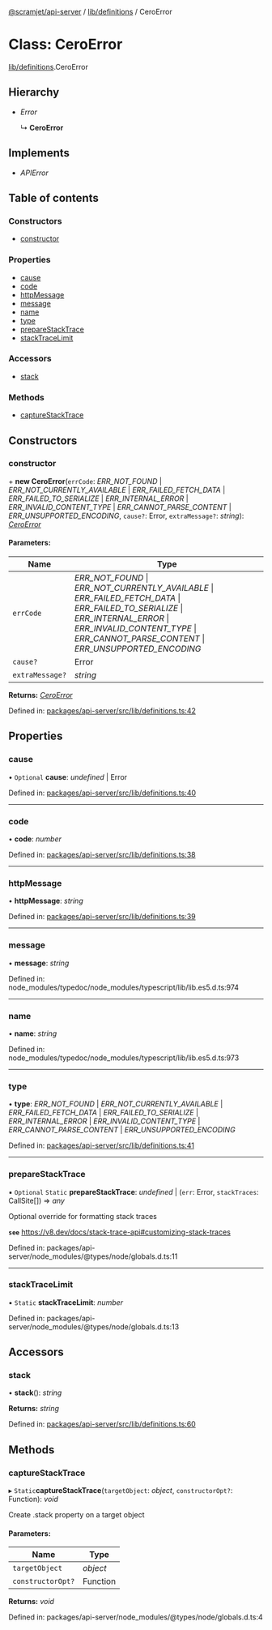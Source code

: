 [@scramjet/api-server](../README.md) / [lib/definitions](../modules/lib_definitions.md) / CeroError

# Class: CeroError

[lib/definitions](../modules/lib_definitions.md).CeroError

## Hierarchy

* *Error*

  ↳ **CeroError**

## Implements

* *APIError*

## Table of contents

### Constructors

- [constructor](lib_definitions.ceroerror.md#constructor)

### Properties

- [cause](lib_definitions.ceroerror.md#cause)
- [code](lib_definitions.ceroerror.md#code)
- [httpMessage](lib_definitions.ceroerror.md#httpmessage)
- [message](lib_definitions.ceroerror.md#message)
- [name](lib_definitions.ceroerror.md#name)
- [type](lib_definitions.ceroerror.md#type)
- [prepareStackTrace](lib_definitions.ceroerror.md#preparestacktrace)
- [stackTraceLimit](lib_definitions.ceroerror.md#stacktracelimit)

### Accessors

- [stack](lib_definitions.ceroerror.md#stack)

### Methods

- [captureStackTrace](lib_definitions.ceroerror.md#capturestacktrace)

## Constructors

### constructor

\+ **new CeroError**(`errCode`: *ERR_NOT_FOUND* \| *ERR_NOT_CURRENTLY_AVAILABLE* \| *ERR_FAILED_FETCH_DATA* \| *ERR_FAILED_TO_SERIALIZE* \| *ERR_INTERNAL_ERROR* \| *ERR_INVALID_CONTENT_TYPE* \| *ERR_CANNOT_PARSE_CONTENT* \| *ERR_UNSUPPORTED_ENCODING*, `cause?`: Error, `extraMessage?`: *string*): [*CeroError*](lib_definitions.ceroerror.md)

#### Parameters:

Name | Type |
------ | ------ |
`errCode` | *ERR_NOT_FOUND* \| *ERR_NOT_CURRENTLY_AVAILABLE* \| *ERR_FAILED_FETCH_DATA* \| *ERR_FAILED_TO_SERIALIZE* \| *ERR_INTERNAL_ERROR* \| *ERR_INVALID_CONTENT_TYPE* \| *ERR_CANNOT_PARSE_CONTENT* \| *ERR_UNSUPPORTED_ENCODING* |
`cause?` | Error |
`extraMessage?` | *string* |

**Returns:** [*CeroError*](lib_definitions.ceroerror.md)

Defined in: [packages/api-server/src/lib/definitions.ts:42](https://github.com/scramjet-cloud-platform/scramjet-csi-dev/blob/966a05e/packages/api-server/src/lib/definitions.ts#L42)

## Properties

### cause

• `Optional` **cause**: *undefined* \| Error

Defined in: [packages/api-server/src/lib/definitions.ts:40](https://github.com/scramjet-cloud-platform/scramjet-csi-dev/blob/966a05e/packages/api-server/src/lib/definitions.ts#L40)

___

### code

• **code**: *number*

Defined in: [packages/api-server/src/lib/definitions.ts:38](https://github.com/scramjet-cloud-platform/scramjet-csi-dev/blob/966a05e/packages/api-server/src/lib/definitions.ts#L38)

___

### httpMessage

• **httpMessage**: *string*

Defined in: [packages/api-server/src/lib/definitions.ts:39](https://github.com/scramjet-cloud-platform/scramjet-csi-dev/blob/966a05e/packages/api-server/src/lib/definitions.ts#L39)

___

### message

• **message**: *string*

Defined in: node_modules/typedoc/node_modules/typescript/lib/lib.es5.d.ts:974

___

### name

• **name**: *string*

Defined in: node_modules/typedoc/node_modules/typescript/lib/lib.es5.d.ts:973

___

### type

• **type**: *ERR_NOT_FOUND* \| *ERR_NOT_CURRENTLY_AVAILABLE* \| *ERR_FAILED_FETCH_DATA* \| *ERR_FAILED_TO_SERIALIZE* \| *ERR_INTERNAL_ERROR* \| *ERR_INVALID_CONTENT_TYPE* \| *ERR_CANNOT_PARSE_CONTENT* \| *ERR_UNSUPPORTED_ENCODING*

Defined in: [packages/api-server/src/lib/definitions.ts:41](https://github.com/scramjet-cloud-platform/scramjet-csi-dev/blob/966a05e/packages/api-server/src/lib/definitions.ts#L41)

___

### prepareStackTrace

▪ `Optional` `Static` **prepareStackTrace**: *undefined* \| (`err`: Error, `stackTraces`: CallSite[]) => *any*

Optional override for formatting stack traces

**`see`** https://v8.dev/docs/stack-trace-api#customizing-stack-traces

Defined in: packages/api-server/node_modules/@types/node/globals.d.ts:11

___

### stackTraceLimit

▪ `Static` **stackTraceLimit**: *number*

Defined in: packages/api-server/node_modules/@types/node/globals.d.ts:13

## Accessors

### stack

• **stack**(): *string*

**Returns:** *string*

Defined in: [packages/api-server/src/lib/definitions.ts:60](https://github.com/scramjet-cloud-platform/scramjet-csi-dev/blob/966a05e/packages/api-server/src/lib/definitions.ts#L60)

## Methods

### captureStackTrace

▸ `Static`**captureStackTrace**(`targetObject`: *object*, `constructorOpt?`: Function): *void*

Create .stack property on a target object

#### Parameters:

Name | Type |
------ | ------ |
`targetObject` | *object* |
`constructorOpt?` | Function |

**Returns:** *void*

Defined in: packages/api-server/node_modules/@types/node/globals.d.ts:4
